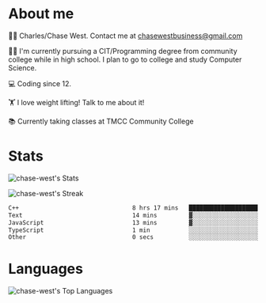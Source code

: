 # About me
🙋‍♂️ Charles/Chase West. Contact me at chasewestbusiness@gmail.com

👨‍🎓 I'm currently pursuing a CIT/Programming degree from community college
while in high school. I plan to go to college and study Computer Science. 

💻 Coding since 12.

🏋️ I love weight lifting! Talk to me about it! 

📚 Currently taking classes at TMCC Community College 

# Stats 

![chase-west's Stats](https://github-readme-stats.vercel.app/api?username=chase-west&theme=prussian&show_icons=true&hide_border=false&count_private=true)


![chase-west's Streak](https://github-readme-streak-stats.herokuapp.com/?user=chase-west&theme=prussian&hide_border=false)

<!--START_SECTION:waka-->

```txt
C++                                8 hrs 17 mins   ███████████████████████▒░   93.97 %
Text                               14 mins         ▓░░░░░░░░░░░░░░░░░░░░░░░░   02.76 %
JavaScript                         13 mins         ▓░░░░░░░░░░░░░░░░░░░░░░░░   02.64 %
TypeScript                         1 min           ░░░░░░░░░░░░░░░░░░░░░░░░░   00.27 %
Other                              0 secs          ░░░░░░░░░░░░░░░░░░░░░░░░░   00.18 %
```

<!--END_SECTION:waka-->


# Languages 
![chase-west's Top Languages](https://github-readme-stats.vercel.app/api/top-langs/?username=chase-west&theme=prussian&show_icons=true&hide_border=false&layout=compact)


